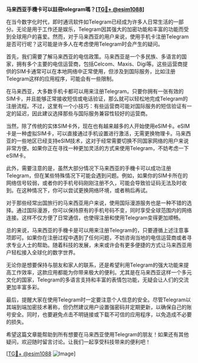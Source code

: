 **马来西亚手機卡可以註冊telegram嗎？[[TG💪+ @esim1088](https://t.me/s/esim1088)]**

在当今数字化时代，即时通讯软件如Telegram已经成为许多人日常生活的一部分。无论是用于工作还是娱乐，Telegram因其强大的加密功能和丰富的功能而受到全球用户的喜爱。然而，对于马来西亚的用户来说，使用手机卡注册Telegram是否可行呢？这可能是许多人在考虑使用Telegram时会产生的疑问。

首先，我们需要了解马来西亚的电信政策。马来西亚是一个多民族、多语言的国家，拥有多个主要的电信运营商，包括Celcom、Maxis、Digi等。这些运营商提供的SIM卡通常可以在本地网络中正常使用，但涉及到国际服务，比如注册Telegram这样的应用程序，可能会有一些限制。

在马来西亚，大多数手机卡都可以用来注册Telegram。只要你拥有一张有效的SIM卡，并且能够正常接收短信或电话验证，那么就可以轻松地完成Telegram的注册流程。不过，这里有一个小技巧：有些运营商可能对国际服务的短信验证有一定的延迟，因此建议选择那些与国际服务兼容性较好的运营商。

当然，除了传统的实体SIM卡外，现在也有越来越多的人开始使用eSIM卡。eSIM卡是一种虚拟SIM卡，可以直接通过手机设置进行激活，无需更换物理卡。马来西亚的一些地区已经支持eSIM技术，这对于经常需要切换不同国家网络的用户来说非常方便。如果你正在寻找一种更加灵活的方式来使用Telegram，不妨考虑一下eSIM卡。

此外，需要注意的是，虽然大部分情况下马来西亚的手機卡可以成功注册Telegram，但在某些特殊情况下可能会遇到问题。例如，如果你的SIM卡所在的网络信号较弱，或者你的手机号码刚刚注册不久，可能会导致验证码无法及时收到。在这种情况下，你可以尝试更换网络环境，或者稍后再试。

对于那些经常出国旅行的马来西亚用户来说，使用国际漫游服务也是一种不错的选择。通过国际漫游，你可以保持原有的手机号码不变，同时享受全球范围内的网络连接。这样不仅方便了日常通信，也使得注册和使用Telegram变得更加顺畅。

总的来说，马来西亚的手機卡是可以用来注册Telegram的，只要遵循上述注意事项即可。如果你在注册过程中遇到了任何问题，不妨咨询当地的电信运营商或者寻求专业人士的帮助。随着科技的发展，未来或许会有更多便捷的方式让马来西亚用户轻松接入全球化的数字世界。

无论你是想要保持与朋友和家人的联系，还是希望利用Telegram的强大功能来提高工作效率，这款应用都能为你带来极大的便利。尤其是在马来西亚这样一个多元文化的国家，Telegram的多语言支持和丰富的表情包功能，无疑会让人们的交流更加丰富多彩。

最后，提醒大家在使用Telegram时一定要注意个人信息的安全。尽管Telegram以其端到端加密技术著称，但仍然建议用户设置强密码并定期更新，以确保自己的账号安全。同时，也要避免点击不明链接或下载不可信的应用程序，以免造成不必要的损失。

希望这篇文章能帮助到所有想要在马来西亚使用Telegram的朋友！如果还有其他疑问，欢迎随时留言讨论。让我们一起享受科技带来的便利吧！

[[TG💪+ @esim1088](https://t.me/s/esim1088) ![Image](https://i.postimg.cc/4NQfJmqS/Snipaste-2025-05-13-00-14-12.png)]